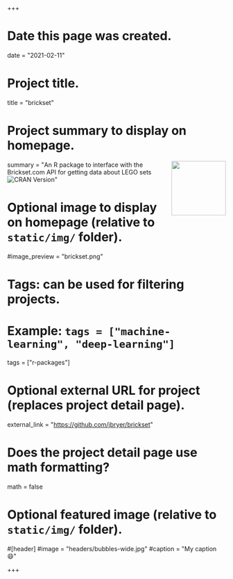 +++
# Date this page was created.
date = "2021-02-11"

# Project title.
title = "brickset"

# Project summary to display on homepage.
summary = "<img src='img/brickset.png' align='right' width='125' />An R package to interface with the Brickset.com API for getting data about LEGO sets <img src='http://www.r-pkg.org/badges/version/brickset' alt='CRAN Version' />"

# Optional image to display on homepage (relative to `static/img/` folder).
#image_preview = "brickset.png"

# Tags: can be used for filtering projects.
# Example: `tags = ["machine-learning", "deep-learning"]`
tags = ["r-packages"]

# Optional external URL for project (replaces project detail page).
external_link = "https://github.com/jbryer/brickset"

# Does the project detail page use math formatting?
math = false

# Optional featured image (relative to `static/img/` folder).
#[header]
#image = "headers/bubbles-wide.jpg"
#caption = "My caption :smile:"

+++
